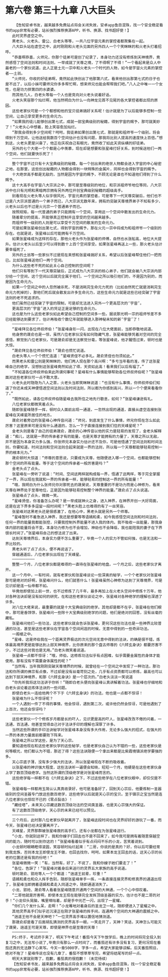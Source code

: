 # 第六卷 第三十九章 八大巨头
        【告知安卓书友，越来越多免费站点将会关闭失效，安卓app鱼目混珠，找一个安全稳定看书的app非常有必要，站长强烈推荐换源APP，听书、换源、找书超好使！】
       此时灵界虚空之中。
       黑老头、火老头、雷公、白老头等等，一共八位宇宙元素的掌控者都聚集在一起。
       八大巨头站在虚空之中，此时刚刚和火老头见面的另外四人一个个笑眯眯的和火老头打着招呼。
       “恭喜啊恭喜，火师兄，你那个徒弟可是创了纪录了，本身功力还没有修炼到天神境界，竟然感悟了空间法则和时间法则，一举成就了天尊之境，了不得啊了不得！”一个看起来是众人中最老的一个家伙说道，此人正是土元一宗中和火老头一个时代的人物，如今是宇宙火元素的掌控者——土翁。
       “火师兄，你收的好徒弟啊，竟然如此快创出了他那第六式，看来他创出那第七式的日子也是不远了，以后小妹可要师兄你多多帮忙啊，想来师兄也能会帮帮我们吧。”八人之中唯一一个女性，也是功力排第四的水婆婆。
       而其他几人，白老头等每一个人也是竞向对火老头说着好话。
       火老头笑容那个灿烂啊，他当然明白为什么一向神龙见首不见尾的各大掌控者都出现的原因。
       这些老家伙可是一个个都想和他的宝贝徒弟搞好关系呢！估计就是为了以后能够多控制一些空间，让自己享受更多的生命元力。
       “如果我的徒儿能够创出第七式，成就一部宝典级别的秘籍，得到宇宙的赐予，那可就美妙了！”火老头心中想着，脸上笑容愈加灿烂。
       “那我会得到多少空间呢？呵呵，我徒弟如果创出第七式，那就是和祖师爷一个级别，将会得到千万空间，让他送给我数百个空间估计也没有问题，那我将比别人提高的速度快上百倍。”想到这，火老头更是兴奋了，他正在庆祝自己有眼光，竟然收了如此天资纵横的好徒弟。
       另外的七个大佬一个个都是心中羡慕，现在却是想要和张星峰打好关系，到时候送他们一两个空间，他们就要快乐死了！
       ————————————
       整个宇宙不过只有十大宝典级别的秘籍，每一个创出来的绝世人物都会进入宇宙的中心秘密之地，在那里，这些创出秘籍的人物都会得到一块特殊的金属片，同样也会得到宇宙的赐予。
       十大绝世高手都是无敌的，当然是因为宇宙的赐予，不顾无论是谁也不知道他们得到了什么赐予。
       这十大高手在宇宙八大宗派之中，那可是至尊级别的地位，和宗派祖师爷地位等同，八大宗派中也只有光明和黑暗两宗拥有另外两位开创宝典级别秘籍的超级高手。
       别看现在火老头等人似乎很风光，宇宙元素的掌控者，可是等下一代天尊突破后，他们也不过是八大宗派普通的一个弟子而已，八大宗派无数年来，拥有的突破天尊境界弟子不知有多少，火老头以后也不过是火元宗一个普通弟子而已。
       按照规矩，每一代普通的弟子只能拥有一个空间，享用这一个空间中散发出的生命元力。
       随着辈分的提高，所能够真正控制并且享受的空间越来越多。
       而祖师爷一级别的人则是可以享受千万空间的散发的生命元力。
       可是如果张星峰创出第七式，得到宇宙的赐予，那在火元一宗中将成为和祖师爷一个级别的存在。也就是说，张星峰以后可能拥有千万空间。
       如果张星峰成为这样的存在，那他火老头作为张星峰的师傅，自然也水涨船高，地位大大提升。估计火老头以后至少可以得到数十上百个空间享受。如果张星峰再送上一些，那火老头估计要幸福死了。
       另外的土翁等一些家伙不过是现在来想和张星峰搞好关系，希望以后张星峰帮住他们一把而已。比如张星峰送他们一两个空间。
       为什么这些老不死的如此关心自己控制的空间呢？
       他们只有等到下一代天尊突破后，正式成为八大宗派的核心弟子，他们就会被八大宗派内部分给一个空间，这个空间以后就完全属于他们，一个空间之所以吸引他们的，不是因为别的，而是因为生命元力。
       如果一个空间之中的人忽然被杀死，不是消耗完生命元力死的（比如自然死亡就是消耗完生命元力死掉的），那他们死后就会散发出许多生命元力，这些生命元力就是这些已经突破了宇宙法则的老不死追求的。
       他们虽然已经突破了宇宙的限制，可是却无法进入另外一个更高层次的‘宇宙’。
       更高层次的‘宇宙’进入的凭证正是足够的生命元力。
       这也是为什么这些老家伙如此希望自己控制的空间多一些。据说那光明一宗的祖师爷差不多已经能够达到要求了，估计再吸收个数亿年就能够进入那神秘未知的新‘宇宙’了！
       ——————————————
       “星峰拜见各位师叔师伯！”张星峰身形一闪，出现在八位大佬面前，当即恭敬地说道。
       他身旁的晟俞也是一惊，虽然八位老家伙没有如何隐藏气息，张星峰能够凭着对空间的完全感悟，察觉到八位老家伙，可是晟俞却是无法察觉分毫，等张星峰说，他才醒悟过来，顿时也是大惊。
       “晟俞拜见各位师叔师伯！”晟俞也慌忙说道。
       白老头等人一个个慌忙连道：“星峰贤侄不必多礼。晟俞贤侄也勿须如此。”
       而黑老头和雷公则是笑眯眯的，他们两人现在那个高兴啊：“多亏当年看的准，传了这张星峰自己的绝学，没想到这张星峰竟然如此了得，天资如此高！看来我们以后有福了。”
       “不知道各位师叔师伯来此所谓何事呢？星峰有什么事情能够帮助各位师叔师伯呢？”张星峰面对这些老家伙可一点不敢大意。
       火老头此时隐隐为八人之首，火老头当即笑眯眯说道：“也没有什么事情，你师叔师伯们知道了你还未成天神便悟透空间法则以及时间法则，所以都为你感到高兴，所以一个个便来看看你了。”
       “既然如此，请各位师叔师伯随星峰去我所住之地先行歇息，如何？”张星峰谦逊有礼。
       八位老家伙都微笑着点头。
       随即张星峰随手一挥，顿时众人面前出现一通道，一忽然出现的通道，直接从虚空连接到张星峰在天嵊星所居住的地方。
       晟俞对着旁边的张星峰心神传音问道：“师兄，到底发生了什么事情，师兄你现在怎么如此厉害？这里原来可是没有什么通道的，怎么一下子直接连接到我们住的天嵊星呢？”
       金老头则是看了自己的徒弟晟俞，晟俞的心神传音以他的实力是轻易的发现了，金老头解释道：“痴儿，这就是一界的传承者才有的能量，也是天尊才能拥有的力量了，天尊之所以无敌，并不是因为本身实力多么强，你张师兄本身实力估计还不及你，可是他悟通了空间法则和时间法则，你要知道，时间法则和空间法则合起来就是一界的法则，所以每一个天尊都能够轻易控制一界的根本元力。”
       晟俞顿时大惊道：“师尊的意思说，只要成为天尊，他随便进入哪一个空间，也都能够控制那个空间的所有能量。等于这个空间的传承者一般厉害是吗？”
       金老头点了点头。
       张星峰在一旁听了说道：“时间、空间这两样就构成每一界，悟通了这两样，等于完全掌握了一界，所以现在我就和一界的传承者一样，能够轻易的控制这一界的所有能量！”
       “哦，我明白为什么张师兄你对那死去的晟昊说，天尊重要的不是功力而是心神修为，看来天尊在神界处于至尊地位，正是因为能够轻易控制整个神界的能量。”晟俞点了点头说道。
       张星峰点了点头，微微一笑。
       “星峰贤侄，你准备怎么办呢？是一举成就神火之身，进入神界，在神界开创一大好局面，还是在这下界多多逗留一段时间呢？”黑老头脸上也难得的有了一丝笑容。
       张星峰对这黑老头还是很感激了，在他心中，黑老头就是另外一个师尊。
       “星峰暂时不着急进入神界，我还是想要等等语嫣和柔，如今我感悟空间法则和时间法则，任何一界的能量我都能张控，只要我控制外界能量不进入我的体内，我不吸收一丝能量，那我身体内部的能量将会不变。本身功力修为也不会增加，神劫也不会降临，我也能陪我的妻子在下界很长时间了。”张星峰将自己的想法说了出来。
       达到天尊境界后，本身实力便不怎么重要了，毕竟一个人的实力不管如何强，也是无法和一界比较的。
       黑老头听了点了点头，便不再说话了。
       穿越通道后，八位老家伙出现在了天嵊星。
       ——————————
       整整一个月，八位老家伙都是难得的一直待在张星峰的地盘。一个月之后，这些老家伙才离开。
       这一个月中，一有时间，就有老家伙和张星峰谈论一些深奥的秘学，一个个老家伙对张星峰那可是绝对的好啊，张星峰问什么，他们就答什么！张星峰虽然心神修为达到了天尊境界，可是见识却是连一仙帝都不如。
       毕竟他即使加上前一世，也不过修炼了几千年，最多再加上在火老头空间中修炼十万年，他对各种法诀却是没有如何的研究，在和这些老家伙谈论之中，张星峰对各种绝学的理解也深透了许多。
       对八位大佬来说，最重要的就是十大宝典级别的绝学。其他却是都不在乎，张星峰在他们眼中，那可是香饽饽，张星峰问一些除十大宝典级别绝学的问题，他们是绝对的回答，没有丝毫的藏私。
       张星峰问他们一些功法，这些老家伙就会告诉张星峰，更何况这些功法也是一些神界比较普通的功法，甚至是这些老家伙在宇宙各个空间闲逛的时候，无意中得到的一些奇异功法。
       一阁楼之中。
       “星峰，这是师伯我在一个距离灵界极远的次元空间无意中得到的法诀，的确是很不错，炼体最高境界更是能够达到上部天神境界，比你原来的那个盘古师尊的《六转玄身诀》都要厉害不少，不过这些对我也是无用。”白老头微笑着说道。
       张星峰一点都不惊讶：“哦，师伯，这修炼功法似乎有点困难，似乎需要金属性的身体才能使用，那有没有不需要身体属性的呢？”
       “当然有，当年我刚刚突破天尊境界的时候，就曾经在一个空间之中发现了一种功法，那功法和你所谓的佛宗有点像，不过却是没有丝毫苛刻之处，几乎有点资质都可以修炼，最高也可以达到下部天神境界，和那《六转玄身诀》是一个层次的。”白老头淡淡一笑说道
       “你先听我将这功法讲于你听！”随即白老头便向张星峰认真讲解着功法。张星峰也仔细地和白老头谈论着这炼体法诀的一些问题。
       即使白老头一连给他两个不下于《六转玄身诀》的功法，他也是一点都不惊讶！
       张星峰为什么不惊讶呢？
       一个人遇到一件了不得的事情，他会惊讶，遇到第二次，或许他仍然会惊讶，可是他遇到了上百次，他还会惊讶吗？
       ——————————————
       这些老家伙一个个修炼岁月都是长的吓人，见识更是高的吓人，张星峰孜孜不倦的问着，一法通，百法通，他甚至觉得自己对于法诀手印的理解也深厚了许多。
       当然这些所谓的手印法诀秘学对张星峰本身没有多大作用，无论多么强大的招式，在强大的一界的本原力量面前都要败下阵来。
       张星峰之所以学这些，是为了天心宗。
       要知道他现在和这些老家伙学的这些秘学，也是老家伙自己认为不错的一些，这些老家伙是何等眼光，他们都认为不错，那还了得？这些法诀随便一个拿出来都是比紫霞境镇派绝学要强的多。
       天心宗底子薄，没有多少强大的法诀，所以张星峰现在不断的吸收着。
       以张星峰的神识强大程度，这些法诀听一遍便会知晓，短短一个月，他硬是在这些老家伙身上学了数百顶级绝学。当然这所谓的顶级绝学是对张星峰而言的。
       这些绝学每一样都不在《六转玄身诀》之下，不过这些绝学在八位老家伙眼中，却仅仅是不错。
       张星峰每一样都用玉简认认真真收录好，他可是准备好了，回到天心宗后，他要炼制一圣器级别的空间圣器专门放这些数百绝学，这些绝学以后就是天心宗的宝贝。至于镇宗之宝当然是连八位老家伙也惊叹不已的《零点裂击》！
       “藏经塔”，未来天心宗藏这数百顶级功法的空间类圣器，也是天心宗强大的保证。
       有了这数百顶级绝学，天心宗的未来已经可以预见。
       ——————————
       三个月后，此时那八位老家伙早就离开了，张星峰这段时间也在灵界好好的游玩了一番，而今天，张星峰已经决定要离开了。
       天嵊星，灵界那群被张星峰救的高手们，还有小龙都在为张星峰送行。
       “小龙，你就别这样了，我和你嫂子们回去也不是不回来了，如今我可是拥有着随意穿越空间的能力，随时可以到你这的！”张星峰看着似乎有点闷闷不乐的小龙，苦笑着说到。
       小龙顿时眼睛瞪得滚圆，笑容顿时灿烂起来：“二哥，你说的是真的？好，你以后可要经常到我龙族，否则本龙王即使龙王不做，也回去找你，呵呵，如果本龙王回去的话，这天心宗的长老的位置还是有我的份吧！”
       张星峰微微一笑：“有，当然有，好了，不说了，我和你嫂子她们要走了！”
       “各位，告辞了！”张星峰对着身后来送行的灵界五大家族的高手说道。
       顿时晟俞、郢炝等人一个个都道：“逍遥王前辈，珍重！”
       语嫣和柔也和众人挥手告别，随即张星峰单手一挥，一条直接连接灵界和修真界的通道出现了，张星峰当即拥着语嫣和柔走入同道之中，随即通道消失了。
       小龙、郢炝、晟俞等人看着张星峰随意开通两个空间的大神通，一个个心中惊叹着。
       “二哥他就是厉害啊，即使本龙王现在能够完全发挥顶级圣器的实力，估计也不是二哥的对手！”小龙仰头晃脑，嘴里嘀咕着，却是手中光芒一闪，出现了一星耀。
       “你们几个发什么呆，走啊！”小龙蓦地对着身后的圣龙卫一吼，随即便进入了星耀之中。
       其他灵界高手们似乎还沉浸正在刚才张星峰的挥手间，连通两个空间的大神通的震撼之中。
       “逍遥王他不会是天神吧？”一位灵界高手难以置信地猜测道。
       那晟俞却是看了后面胡乱猜测的灵界高手一眼，一笑走开了，天神？笑话，天神怎么可能灭了晟昊，逍遥王可是天尊，即使是神界也是至尊的天尊！
       ————————————————
       PS:终于，考试终于来了，明天下午考试！番茄今天下午放学后，晚上的时间将完全投入到复习之中，无法写小说了,毕竟只有那么一点时间了，而番茄还有许多没有复习，更何况现在番茄还真的无法静下心来写。今天一章5000字，字多一点，希望大家能够谅解。后天番茄照旧，绝对不拖了！星峰传说也没有几章了，番茄不想草草写完，希望将结尾写的好一点。
       明天大家就别等了，抱歉，番茄真的很抱歉！（未完待续）
       【告知安卓书友，越来越多免费站点将会关闭失效，安卓app鱼目混珠，找一个安全稳定看书的app非常有必要，站长强烈推荐换源APP，听书、换源、找书超好使！】